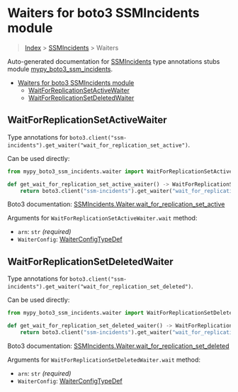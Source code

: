 # Waiters for boto3 SSMIncidents module

> [Index](..) > [SSMIncidents](.) > Waiters

Auto-generated documentation for
[SSMIncidents](https://boto3.amazonaws.com/v1/documentation/api/1.17.75/reference/services/ssm-incidents.html#SSMIncidents)
type annotations stubs module
[mypy_boto3_ssm_incidents](https://pypi.org/project/mypy-boto3-ssm-incidents/).

- [Waiters for boto3 SSMIncidents module](#waiters-for-boto3-ssmincidents-module)
  - [WaitForReplicationSetActiveWaiter](#waitforreplicationsetactivewaiter)
  - [WaitForReplicationSetDeletedWaiter](#waitforreplicationsetdeletedwaiter)

## WaitForReplicationSetActiveWaiter

Type annotations for
`boto3.client("ssm-incidents").get_waiter("wait_for_replication_set_active")`.

Can be used directly:

```python
from mypy_boto3_ssm_incidents.waiter import WaitForReplicationSetActiveWaiter

def get_wait_for_replication_set_active_waiter() -> WaitForReplicationSetActiveWaiter:
    return boto3.client("ssm-incidents").get_waiter("wait_for_replication_set_active")
```

Boto3 documentation:
[SSMIncidents.Waiter.wait_for_replication_set_active](https://boto3.amazonaws.com/v1/documentation/api/1.17.75/reference/services/ssm-incidents.html#SSMIncidents.Waiter.wait_for_replication_set_active)

Arguments for `WaitForReplicationSetActiveWaiter.wait` method:

- `arn`: `str` *(required)*
- `WaiterConfig`: [WaiterConfigTypeDef](./type_defs.md#waiterconfigtypedef)

## WaitForReplicationSetDeletedWaiter

Type annotations for
`boto3.client("ssm-incidents").get_waiter("wait_for_replication_set_deleted")`.

Can be used directly:

```python
from mypy_boto3_ssm_incidents.waiter import WaitForReplicationSetDeletedWaiter

def get_wait_for_replication_set_deleted_waiter() -> WaitForReplicationSetDeletedWaiter:
    return boto3.client("ssm-incidents").get_waiter("wait_for_replication_set_deleted")
```

Boto3 documentation:
[SSMIncidents.Waiter.wait_for_replication_set_deleted](https://boto3.amazonaws.com/v1/documentation/api/1.17.75/reference/services/ssm-incidents.html#SSMIncidents.Waiter.wait_for_replication_set_deleted)

Arguments for `WaitForReplicationSetDeletedWaiter.wait` method:

- `arn`: `str` *(required)*
- `WaiterConfig`: [WaiterConfigTypeDef](./type_defs.md#waiterconfigtypedef)
